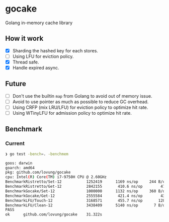 # gocake
Golang in-memory cache library

## How it work
- [x] Sharding the hashed key for each stores.
- [ ] Using LFU for eviction policy.
- [x] Thread safe.
- [x] Handle expired async.

## Future
- [ ] Don't use the builtin `map` from Golang to avoid out of memory issue.
- [ ] Avoid to use pointer as much as possible to reduce GC overhead.
- [ ] Using CRFP (mix LRU/LFU) for eviction policy to optimize hit rate.
- [ ] Using WTinyLFU for admission policy to optimize hit rate.

## Benchmark
### Current
```bash
❯ go test -bench=. -benchmem

goos: darwin
goarch: amd64
pkg: github.com/lovung/gocake
cpu: Intel(R) Core(TM) i7-9750H CPU @ 2.60GHz
BenchmarkRistretto/Set-12         	1252419	     1169 ns/op	    244 B/op	      7 allocs/op
BenchmarkRistretto/Get-12         	2842155	      410.6 ns/op	     47 B/op	      3 allocs/op
BenchmarkGocake/Set-12            	1000000	     1132 ns/op	    360 B/op	      5 allocs/op
BenchmarkGocake/Get-12            	2555584	      421.4 ns/op	     43 B/op	      2 allocs/op
BenchmarkLFU/Touch-12             	3168571	      455.7 ns/op	    128 B/op	      0 allocs/op
BenchmarkLFU/Clean-12             	3438409	     5140 ns/op	      7 B/op	      0 allocs/op
PASS
ok  	github.com/lovung/gocake	31.322s
```
